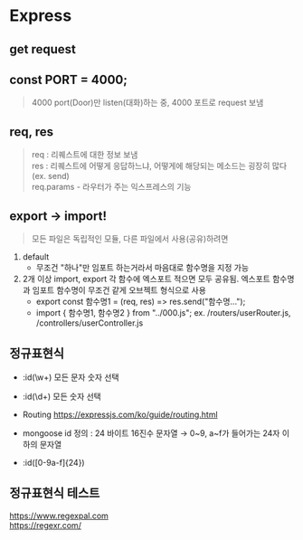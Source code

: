 # Express

## get request

## const PORT = 4000;
> 4000 port(Door)만 listen(대화)하는 중, 4000 포트로 request 보냄

## req, res
> req : 리퀘스트에 대한 정보 보냄<br>
> res : 리퀘스트에 어떻게 응답하느냐, 어떻게에 해당되는 메소드는 굉장히 많다(ex. send)<br>
> req.params - 라우터가 주는 익스프레스의 기능

## export → import!
> 모든 파일은 독립적인 모듈, 다른 파일에서 사용(공유)하려면 
1. default
   * 무조건 "하나"만 임포트 하는거라서 마음대로 함수명을 지정 가능
2. 2개 이상 import, export 
각 함수에 엑스포트 적으면 모두 공유됨. 엑스포트 함수명과 임포트 함수명이 무조건 같게 오브젝트 형식으로 사용
   * export const 함수명1 = (req, res) => res.send("함수명...");
   * import { 함수명1, 함수명2 } from "../000.js";
   ex. /routers/userRouter.js, /controllers/userController.js

## 정규표현식
* :id(\\w+) 모든 문자 숫자 선택
* :id(\\d+) 모든 숫자 선택
* Routing https://expressjs.com/ko/guide/routing.html

* mongoose id 정의 : 24 바이트 16진수 문자열 → 0~9, a~f가 들어가는 24자 이하의 문자열
* :id([0-9a-f]{24})

## 정규표현식 테스트
  https://www.regexpal.com<br>
  https://regexr.com/

